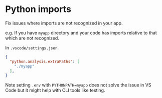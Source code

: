 # Python imports

Fix issues where imports are not recognized in your app.

e.g. If you have `myapp` directory and your code has imports relative to that which are not recognized.

In `.vscode/settings.json`.

```json
{
  "python.analysis.extraPaths": [
    "./myapp"
  ],
}
```

Note setting `.env` with `PYTHONPATH=myapp` does not solve the issue in VS Code but it might help with CLI tools like testing.
